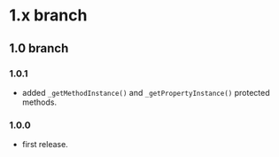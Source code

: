 # 1.x branch
## 1.0 branch
### 1.0.1
* added `_getMethodInstance()` and `_getPropertyInstance()` protected methods.

### 1.0.0
* first release.